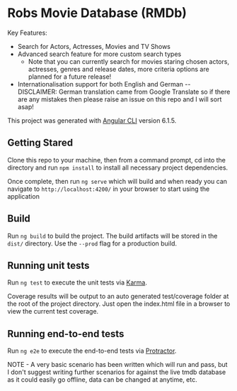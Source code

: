# Robs Movie Database (RMDb)

Key Features:
- Search for Actors, Actresses, Movies and TV Shows
- Advanced search feature for more custom search types 
  - Note that you can currently search for movies staring chosen actors, actresses, genres and release dates, more criteria options are planned for a future release!
- Internationalisation support for both English and German
 -- DISCLAIMER: German translation came from Google Translate so if there are any mistakes then please raise an issue on this repo and I will sort asap!

This project was generated with [Angular CLI](https://github.com/angular/angular-cli) version 6.1.5.

## Getting Stared

Clone this repo to your machine, then from a command prompt, cd into the directory and run `npm install` to install all necessary project dependencies.

Once complete, then run `ng serve` which will build and when ready you can navigate to `http://localhost:4200/` in your browser to start using the application

## Build

Run `ng build` to build the project. The build artifacts will be stored in the `dist/` directory. Use the `--prod` flag for a production build.

## Running unit tests

Run `ng test` to execute the unit tests via [Karma](https://karma-runner.github.io).

Coverage results will be output to an auto generated test/coverage folder at the root of the project directory. Just open the index.html file in a browser to view the current test coverage.

## Running end-to-end tests

Run `ng e2e` to execute the end-to-end tests via [Protractor](http://www.protractortest.org/).

NOTE - A very basic scenario has been written which will run and pass, but I don't suggest writing further scenarios for against the live tmdb database as it could easily go offline, data can be changed at anytime, etc.
